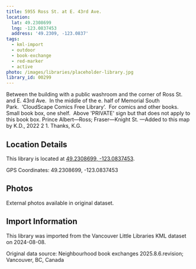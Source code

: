 ```yaml
---
title: 5955 Ross St. at E. 43rd Ave.
location:
  lat: 49.2308699
  lng: -123.0837453
  address: '49.2309, -123.0837'
tags:
  - kml-import
  - outdoor
  - book-exchange
  - red-marker
  - active
photo: /images/libraries/placeholder-library.jpg
library_id: 00299
---
```

Between the building with a public washroom and the corner of Ross St. and E. 43rd Ave.  
In the middle of the e. half of Memorial South Park.  ‘CloudScape Comics Free Library’.  
For comics and other books.
Small book box, one shelf.  Above 'PRIVATE' sign but that does not apply to this book box.
Prince Albert—Ross; Fraser—Knight St.
—Added to this map by K.D., 2022 2 1. 
Thanks, K.G.

## Location Details

This library is located at [49.2308699, -123.0837453](https://www.google.com/maps?q=49.2308699,-123.0837453).

GPS Coordinates: 49.2308699, -123.0837453

## Photos

External photos available in original dataset.

## Import Information

This library was imported from the Vancouver Little Libraries KML dataset on 2024-08-08.

Original data source: Neighbourhood book exchanges 2025.8.6.revision; Vancouver, BC, Canada
